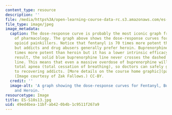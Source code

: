```yaml
---
content_type: resource
description: ''
file: /media/https%3A/open-learning-course-data-rc.s3.amazonaws.com/es-s10-drugs-and-the-brain-spring-2013/49ed4bea11bfab420b4b1c9511f267a9_ES-S10s13.jpg
file_type: image/jpeg
image_metadata:
  caption: The dose-response curve is probably the most iconic graph from the science
    of pharmacology. The graph above shows the dose-response curves for three common
    opioid painkillers. Notice that fentanyl is 70 times more potent than heroin,
    but addicts and drug abusers generally prefer heroin. Buprenorphine is about 25
    times more potent than heroin but it has a lower intrinsic efficacy (IE). As a
    result, the solid blue buprenorphine line never crosses the dashed red total apnea
    line. This means that even a massive overdose of buprenorphine will not cause
    total apnea (total cessation of breathing), so doctors can safely give buprenorphine
    to recovering addicts. [More details on the course home graphic](pages/study-materials#More_details_on_the_course_home_graphic).
    (Image courtesy of Zak Fallows.) CC-BY.
  credit: ''
  image-alt: 'A graph showing the dose-response curves for Fentanyl, Buprenorphine,
    and Heroin. '
resourcetype: Image
title: ES-S10s13.jpg
uid: 49ed4bea-11bf-ab42-0b4b-1c9511f267a9
---
```

